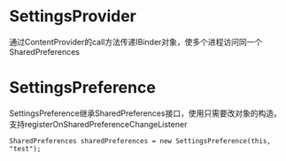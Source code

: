 # SettingsProvider
通过ContentProvider的call方法传递IBinder对象，使多个进程访问同一个SharedPreferences
# SettingsPreference
SettingsPreference继承SharedPreferences接口，使用只需要改对象的构造。
支持registerOnSharedPreferenceChangeListener

```
SharedPreferences sharedPreferences = new SettingsPreference(this, "test");
```